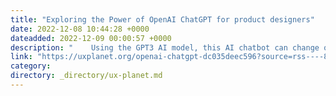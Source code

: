 ```yaml
---
title: "Exploring the Power of OpenAI ChatGPT for product designers"
date: 2022-12-08 10:44:28 +0000
dateadded: 2022-12-09 00:00:57 +0000
description: "    Using the GPT3 AI model, this AI chatbot can change our design process  Continue reading on UX Planet »  "
link: "https://uxplanet.org/openai-chatgpt-dc035deec596?source=rss----819cc2aaeee0---4"
category:
directory: _directory/ux-planet.md
---
```

